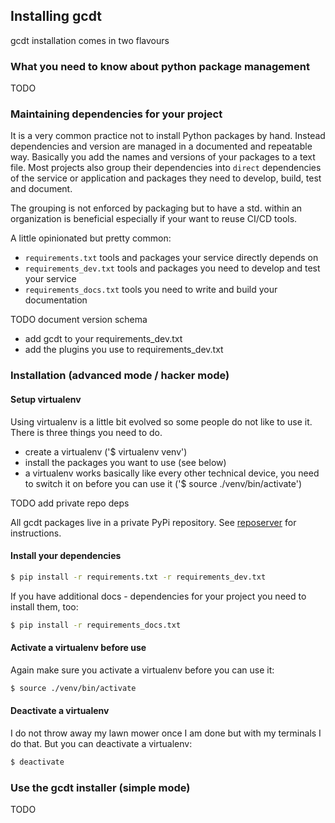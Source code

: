 ## Installing gcdt

gcdt installation comes in two flavours


### What you need to know about python package management

TODO


### Maintaining dependencies for your project

It is a very common practice not to install Python packages by hand. Instead dependencies and version are managed in a documented and repeatable way. Basically you add the names and versions of your packages to a text file. Most projects also group their dependencies into `direct` dependencies of the service or application and packages they need to develop, build, test and document.

The grouping is not enforced by packaging but to have a std. within an organization is beneficial especially if your want to reuse CI/CD tools.

A little opinionated but pretty common:

* `requirements.txt` tools and packages your service directly depends on
* `requirements_dev.txt` tools and packages you need to develop and test your service
* `requirements_docs.txt` tools you need to write and build your documentation

TODO document version schema

* add gcdt to your requirements_dev.txt
* add the plugins you use to requirements_dev.txt


### Installation (advanced mode / hacker mode)

#### Setup virtualenv

Using virtualenv is a little bit evolved so some people do not like to use it. There is three things you need to do.

* create a virtualenv ('$ virtualenv venv')
* install the packages you want to use (see below)
* a virtualenv works basically like every other technical device, you need to switch it on before you can use it ('$ source ./venv/bin/activate')


TODO add private repo deps

All gcdt packages live in a private PyPi repository. See [reposerver](http://reposerver-prod-eu-west-1.infra.glomex.cloud/pypi/) for instructions.


#### Install your dependencies

``` bash
$ pip install -r requirements.txt -r requirements_dev.txt
```

If you have additional docs - dependencies for your project you need to install them, too:

``` bash
$ pip install -r requirements_docs.txt
```


#### Activate a virtualenv before use

Again make sure you activate a virtualenv before you can use it:

``` bash
$ source ./venv/bin/activate
```


#### Deactivate a virtualenv

I do not throw away my lawn mower once I am done but with my terminals I do that. But you can deactivate a virtualenv:

``` bash
$ deactivate
```


### Use the gcdt installer (simple mode)

TODO

